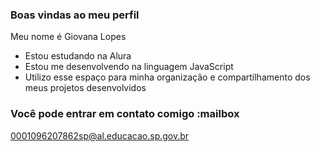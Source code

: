 ### Boas vindas ao meu perfil 

Meu nome é Giovana Lopes

- Estou estudando na Alura
- Estou me desenvolvendo na linguagem JavaScript
- Utilizo esse espaço para minha organização e compartilhamento dos meus projetos desenvolvidos

### Você pode entrar em contato comigo :mailbox

0001096207862sp@al.educacao.sp.gov.br

